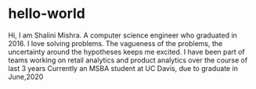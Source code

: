 # hello-world
Hi, I am Shalini Mishra.
A computer science engineer who graduated in 2016.
I love solving problems. The vagueness of the problems, the uncertainty around the hypotheses keeps me excited.
I have been part of teams working on retail analytics and product analytics over the course of last 3 years
Currently an MSBA student at UC Davis, due to graduate in June,2020
